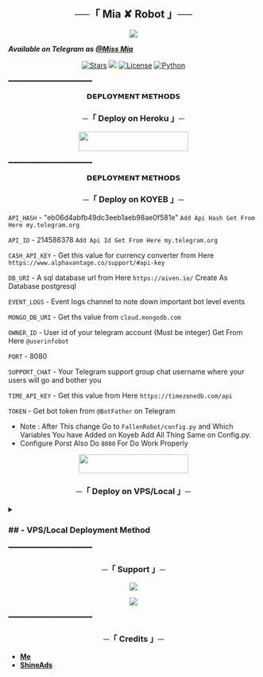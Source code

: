 <h2 align="center">
    ──「 Mia ✘ Robot 」──
</h2>

<p align="center">
  <img src="https://github.com/TechyShreyansh/Mia/blob/master/FallenRobot/resources/Mia.png">
</p>

**_Available on Telegram as [@Miss Mia](#)_**

<p align="center">
<a href="https://github.com/TechyShreyansh/Mia"><img src="https://img.shields.io/github/stars/TechyShreyansh/Mia?color=black&logo=github&logoColor=black&style=for-the-badge" alt="Stars"/></a>
<a href="https://github.com/TechyShreyansh/Mia/network/members"> <img src="https://img.shields.io/github/forks/TechyShreyansh/Mia?color=black&logo=github&logoColor=black&style=for-the-badge"/></a>
<a href="https://github.com/TechyShreyansh/Mia/blob/master/LICENSE"> <img src="https://img.shields.io/badge/License-MIT-blueviolet?style=for-the-badge" alt="License"/></a>
<a href="https://www.python.org/"> <img src="https://img.shields.io/badge/Written%20in-Python-skyblue?style=for-the-badge&logo=python" alt="Python"/></a>
</p>

━━━━━━━━━━━━━━━━━━━━

<p align="center">
<b>𝗗𝗘𝗣𝗟𝗢𝗬𝗠𝗘𝗡𝗧 𝗠𝗘𝗧𝗛𝗢𝗗𝗦</b>
</p>

<h3 align="center">
    ─「 Deploy on Heroku 」─
</h3>

<p align="center"><a href="https://dashboard.heroku.com/new?template=https://github.com/TechyShreyansh/Mia"> <img src="https://img.shields.io/badge/Deploy%20On%20Heroku-black?style=for-the-badge&logo=heroku" width="220" height="38.45"/></a></p>

━━━━━━━━━━━━━━━━━━━━

<p align="center">
<b>𝗗𝗘𝗣𝗟𝗢𝗬𝗠𝗘𝗡𝗧 𝗠𝗘𝗧𝗛𝗢𝗗𝗦</b>
</p>

<h3 align="center">
    ─「 Deploy on KOYEB 」─
</h3>

`API_HASH` - "eb06d4abfb49dc3eeb1aeb98ae0f581e" `Add Api Hash Get From Here my.telegram.org`

`API_ID` - 214586378 `Add Api Id Get From Here my.telegram.org`

`CASH_API_KEY` -  Get this value for currency converter from Here `https://www.alphavantage.co/support/#api-key`

`DB_URI` - A sql database url from Here `https://aiven.io/` Create As Database postgresql

`EVENT_LOGS` - Event logs channel to note down important bot level events

`MONGO_DB_URI` - Get ths value from `cloud.mongodb.com`

`OWNER_ID` - User id of your telegram account (Must be integer) Get From Here `@userinfobot`

`PORT` - 8080

`SUPPORT_CHAT` - Your Telegram support group chat username where your users will go and bother you

`TIME_API_KEY` - Get this value from Here `https://timezonedb.com/api`

`TOKEN` - Get bot token from `@BotFather` on Telegram

- Note :  After This change Go to `FallenRobot/config.py` and Which Variables You have Added on Koyeb Add All Thing Same on Config.py.
- Configure Porst Also Do `8080` For Do Work Properly

<p align="center"><a href="https://app.koyeb.com/deploy?name=mia&type=git&repository=TechyShreyansh%2FMia&branch=master"> <img src="https://www.koyeb.com/static/images/deploy/button.svg" width="220" height="38.45"/></a></p>

<h3 align="center">
   ─「 Deploy on VPS/Local 」─
</h3>

<details>
<summary><h3>
## - <b>VPS/Local Deployment Method</b>
</h3></summary>

- Get your [Necessary Variables](https://github.com/TechyShreyansh/Mia/blob/master/Mia/config.py)
- Upgrade and Update by :
`sudo apt-get update && sudo apt-get upgrade -y`
- Install required packages by :
`sudo apt-get install python3-pip -y`
- Install pip by :
`sudo pip3 install -U pip`
- Clone the repository by :
`git clone https://github.com/AnonymousX1025/FallenRobot && cd FallenRobot`
- Install/Upgrade setuptools by :
`pip3 install --upgrade pip setuptools`
- Install requirements by :
`pip3 install -U -r requirements.txt`
- Fill your variables in config by :
`vi FallenRobot/config.py`

Press `I` on the keyboard for editing config

Press `Ctrl+C` when you're done with editing config and `:wq` to save the config
- Install tmux to keep running your bot when you close the terminal by :
`sudo apt install tmux && tmux`
- Finally run the bot by :
`python3 -m FallenRobot`
- For getting out from tmux session

Press `Ctrl+b` and then `d`

<p align="center">
  <img src="https://graph.org/file/4e2bc734e411e2060cb12.png">
</p>

</details>
━━━━━━━━━━━━━━━━━━━━

<h3 align="center">
    ─「 Support 」─
</h3>

<p align="center">
<a href="https://telegram.me/Techy_Shreyansh2F"><img src="https://img.shields.io/badge/-Support%20Group-blue.svg?style=for-the-badge&logo=Telegram"></a>
</p>
<p align="center">
<a href="https://telegram.me/shineadshel"><img src="https://img.shields.io/badge/-Support%20Channel-blue.svg?style=for-the-badge&logo=Telegram"></a>
</p>

━━━━━━━━━━━━━━━━━━━━

<h3 align="center">
    ─「 Credits 」─
</h3>

- <b>[Me](https://github.com/TechyShreyansh)</b>
- <b>[ShineAds](https://telegram.me/shineadshelp)
